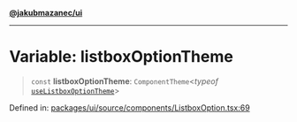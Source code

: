 [**@jakubmazanec/ui**](../README.md)

---

# Variable: listboxOptionTheme

> `const` **listboxOptionTheme**: `ComponentTheme`\<_typeof_
> [`useListboxOptionTheme`](useListboxOptionTheme.md)\>

Defined in:
[packages/ui/source/components/ListboxOption.tsx:69](https://github.com/jakubmazanec/tools/blob/6fe16df773d5da14c29261ea934e72b3f99fabb7/packages/ui/source/components/ListboxOption.tsx#L69)
